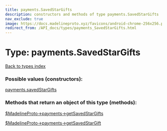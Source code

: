 ```yaml
---
title: payments.SavedStarGifts
description: constructors and methods of type payments.SavedStarGifts
nav_exclude: true
image: https://docs.madelineproto.xyz/favicons/android-chrome-256x256.png
redirect_from: /API_docs/types/payments_SavedStarGifts.html
---
```

# Type: payments.SavedStarGifts
[Back to types index](index.html)



### Possible values (constructors):

[payments.savedStarGifts](/API_docs/constructors/payments.savedStarGifts.html)  



### Methods that return an object of this type (methods):

[$MadelineProto->payments->getSavedStarGifts](/API_docs/methods/payments.getSavedStarGifts.html)  

[$MadelineProto->payments->getSavedStarGift](/API_docs/methods/payments.getSavedStarGift.html)  



